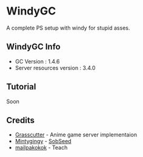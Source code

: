 # WindyGC
A complete PS setup with windy for stupid asses.

## WindyGC Info
- GC Version : 1.4.6
- Server resources version : 3.4.0

## Tutorial
Soon

## Credits 
- [Grasscutter](https://github.com/grasscutters/grasscutter) - Anime game server implementaion
- [Mintygingy](https://github.com/mintygingy) - [SobSeed](https://github.com/mintygingy/SobSeed)
- [mailpakokok](https://github.com/mailpakokok) - Teach

